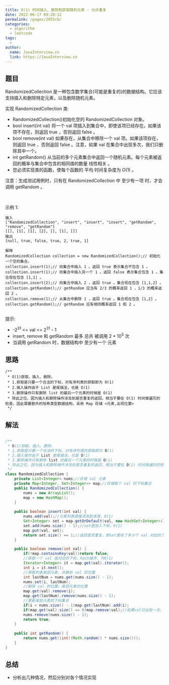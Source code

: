 ```yaml
---
title: O(1) 时间插入、删除和获取随机元素 - 允许重复
date: 2022-06-17 09:20:12
permalink: /pages/2955cb/
categories:
  - algorithm
  - leetcode
tags:
  - 
author: 
  name: JavaInterview.cn
  link: https://JavaInterview.cn
---
```



## 题目

RandomizedCollection 是一种包含数字集合(可能是重复的)的数据结构。它应该支持插入和删除特定元素，以及删除随机元素。

实现 RandomizedCollection 类:

- RandomizedCollection()初始化空的 RandomizedCollection 对象。
- bool insert(int val) 将一个 val 项插入到集合中，即使该项已经存在。如果该项不存在，则返回 true ，否则返回 false 。
- bool remove(int val) 如果存在，从集合中移除一个 val 项。如果该项存在，则返回 true ，否则返回 false 。注意，如果 val 在集合中出现多次，我们只删除其中一个。
- int getRandom() 从当前的多个元素集合中返回一个随机元素。每个元素被返回的概率与集合中包含的相同值的数量 线性相关 。
- 您必须实现类的函数，使每个函数的 平均 时间复杂度为 O(1) 。

注意：生成测试用例时，只有在 RandomizedCollection 中 至少有一项 时，才会调用 getRandom 。

 

示例 1:

    输入
    ["RandomizedCollection", "insert", "insert", "insert", "getRandom", "remove", "getRandom"]
    [[], [1], [1], [2], [], [1], []]
    输出
    [null, true, false, true, 2, true, 1]
    
    解释
    RandomizedCollection collection = new RandomizedCollection();// 初始化一个空的集合。
    collection.insert(1);// 向集合中插入 1 。返回 true 表示集合不包含 1 。
    collection.insert(1);// 向集合中插入另一个 1 。返回 false 表示集合包含 1 。集合现在包含 [1,1] 。
    collection.insert(2);// 向集合中插入 2 ，返回 true 。集合现在包含 [1,1,2] 。
    collection.getRandom();// getRandom 应当有 2/3 的概率返回 1 ，1/3 的概率返回 2 。
    collection.remove(1);// 从集合中删除 1 ，返回 true 。集合现在包含 [1,2] 。
    collection.getRandom();// getRandom 应有相同概率返回 1 和 2 。
     

提示:

- -2<sup>31</sup> <= val <= 2<sup>31</sup> - 1
- insert, remove 和 getRandom 最多 总共 被调用 2 * 10<sup>5</sup> 次
- 当调用 getRandom 时，数据结构中 至少有一个 元素



## 思路

    /**
     * O(1)获取、插入、删除。
     * 1.获取是只要一个合法的下标，对有序列表的获取即为 O(1)
     * 2.插入操作由于 List 是尾插法，也是 O(1)
     * 3.删除操作只有删除 list 的最后一个元素的时候是 O(1)
     * 除此之位，因为插入和删除操作涉及到是否重复的返回，相当于要在 O(1) 时间做遍历的检查，因此需要额外的哈希类型数据结构，采用 Map 存储 <元素,出现位置>
     */

## 解法
```java

/**
 * O(1)获取、插入、删除。
 * 1.获取是只要一个合法的下标，对有序列表的获取即为 O(1)
 * 2.插入操作由于 List 是尾插法，也是 O(1)
 * 3.删除操作只有删除 list 的最后一个元素的时候是 O(1)
 * 除此之位，因为插入和删除操作涉及到是否重复的返回，相当于要在 O(1) 时间做遍历的检查，因此需要额外的哈希类型数据结构，采用 Map 存储 <元素,出现位置>
 */
class RandomizedCollection {
    private List<Integer> nums;//存储 val 元素
    private Map<Integer, Set<Integer>> map;//存储每个 val 的下标集合
    public RandomizedCollection() {
        nums = new ArrayList();
        map = new HashMap();
    }
    
    public boolean insert(int val) {
        nums.add(val);//元素列表直接添加到末尾，O(1)
        Set<Integer> set = map.getOrDefault(val, new HashSet<Integer>());
        set.add(nums.size() - 1);//set里加入下标，O(1)
        map.put(val, set);
        return set.size() == 1;//返回是否重复，即set里存了多少个 val 对应的下标，O(1)
    }

    public boolean remove(int val) {
        if(!map.containsKey(val))return false;
        //获取一个 val 值对应的下标，hash操作，为O(1)
        Iterator<Integer> it = map.get(val).iterator();
        int i = it.next();
        //获取列表尾部元素，并换到 val 的位置
        int lastNum = nums.get(nums.size() - 1);
        nums.set(i, lastNum);
        //删除 val 的位置，尾部元素的位置
        map.get(val).remove(i);
        map.get(lastNum).remove(nums.size() - 1);
        //更新尾部元素的下标集合
        if(i < nums.size() - 1)map.get(lastNum).add(i);
        if(map.get(val).size() == 0)map.remove(val);//如果val只出现一次，直接删除他的下标集合
        nums.remove(nums.size() - 1);
        return true;
    }
    
    public int getRandom() {
        return nums.get((int)(Math.random() * nums.size()));
    }
}
```

## 总结

- 分析出几种情况，然后分别对各个情况实现 
